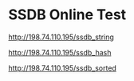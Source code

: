 SSDB Online Test
===========

http://198.74.110.195/ssdb_string

http://198.74.110.195/ssdb_hash

http://198.74.110.195/ssdb_sorted
